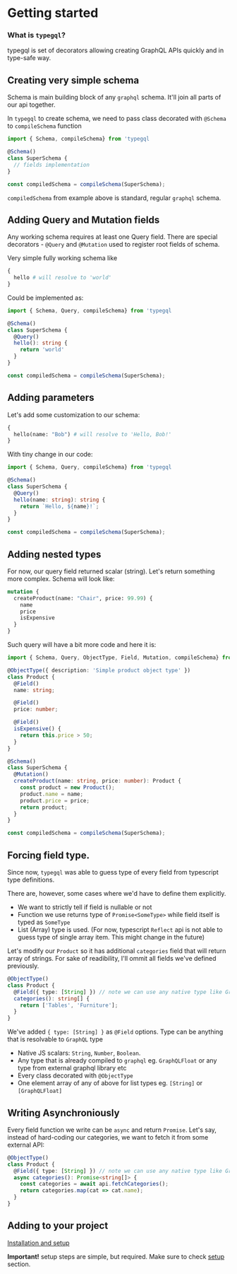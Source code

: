 # Getting started

### What is `typegql`?

typegql is set of decorators allowing creating GraphQL APIs quickly and in type-safe way.

## Creating very simple schema

Schema is main building block of any `graphql` schema. It'll join all parts of our api together.

In `typegql` to create schema, we need to pass class decorated with `@Schema` to `compileSchema` function

```ts
import { Schema, compileSchema} from 'typegql

@Schema()
class SuperSchema {
  // fields implementation
}

const compiledSchema = compileSchema(SuperSchema);
```

`compiledSchema` from example above is standard, regular `graphql` schema.

## Adding Query and Mutation fields

Any working schema requires at least one Query field. There are special decorators - `@Query` and `@Mutation` used to register root fields of schema.

Very simple fully working schema like

```graphql
{
  hello # will resolve to 'world'
}
```

Could be implemented as:

```typescript
import { Schema, Query, compileSchema} from 'typegql

@Schema()
class SuperSchema {
  @Query()
  hello(): string {
    return 'world'
  }
}

const compiledSchema = compileSchema(SuperSchema);
```

## Adding parameters

Let's add some customization to our schema:

```graphql
{
  hello(name: "Bob") # will resolve to 'Hello, Bob!'
}
```

With tiny change in our code:

```typescript
import { Schema, Query, compileSchema} from 'typegql

@Schema()
class SuperSchema {
  @Query()
  hello(name: string): string {
    return `Hello, ${name}!`;
  }
}

const compiledSchema = compileSchema(SuperSchema);
```

## Adding nested types

For now, our query field returned scalar (string). Let's return something more complex. Schema will look like:

```graphql
mutation {
  createProduct(name: "Chair", price: 99.99) {
    name
    price
    isExpensive
  }
}
```

Such query will have a bit more code and here it is:

```typescript
import { Schema, Query, ObjectType, Field, Mutation, compileSchema} from 'typegql;

@ObjectType({ description: 'Simple product object type' })
class Product {
  @Field()
  name: string;

  @Field()
  price: number;

  @Field()
  isExpensive() {
    return this.price > 50;
  }
}

@Schema()
class SuperSchema {
  @Mutation()
  createProduct(name: string, price: number): Product {
    const product = new Product();
    product.name = name;
    product.price = price;
    return product;
  }
}

const compiledSchema = compileSchema(SuperSchema);
```

## Forcing field type.

Since now, `typegql` was able to guess type of every field from typescript type definitions.

There are, however, some cases where we'd have to define them explicitly.

* We want to strictly tell if field is nullable or not
* Function we use returns type of `Promise<SomeType>` while field itself is typed as `SomeType`
* List (Array) type is used. (For now, typescript `Reflect` api is not able to guess type of single array item. This might change in the future)

Let's modify our `Product` so it has additional `categories` field that will return array of strings. For sake of readibility, I'll ommit all fields we've defined previously.

```typescript
@ObjectType()
class Product {
  @Field({ type: [String] }) // note we can use any native type like GraphQLString!
  categories(): string[] {
    return ['Tables', 'Furniture'];
  }
}
```

We've added `{ type: [String] }` as `@Field` options. Type can be anything that is resolvable to `GraphQL` type

* Native JS scalars: `String`, `Number`, `Boolean`.
* Any type that is already compiled to `graphql` eg. `GraphQLFloat` or any type from external graphql library etc
* Every class decorated with `@ObjectType`
* One element array of any of above for list types eg. `[String]` or `[GraphQLFloat]`

## Writing Asynchroniously

Every field function we write can be `async` and return `Promise`. Let's say, instead of hard-coding our categories, we want to fetch it from some external API:

```typescript
@ObjectType()
class Product {
  @Field({ type: [String] }) // note we can use any native type like GraphQLString!
  async categories(): Promise<string[]> {
    const categories = await api.fetchCategories();
    return categories.map(cat => cat.name);
  }
}
```

## Adding to your project

[Installation and setup](getting-started/setup.md)

**Important!** setup steps are simple, but required. Make sure to check [setup](getting-started/setup.md) section.
